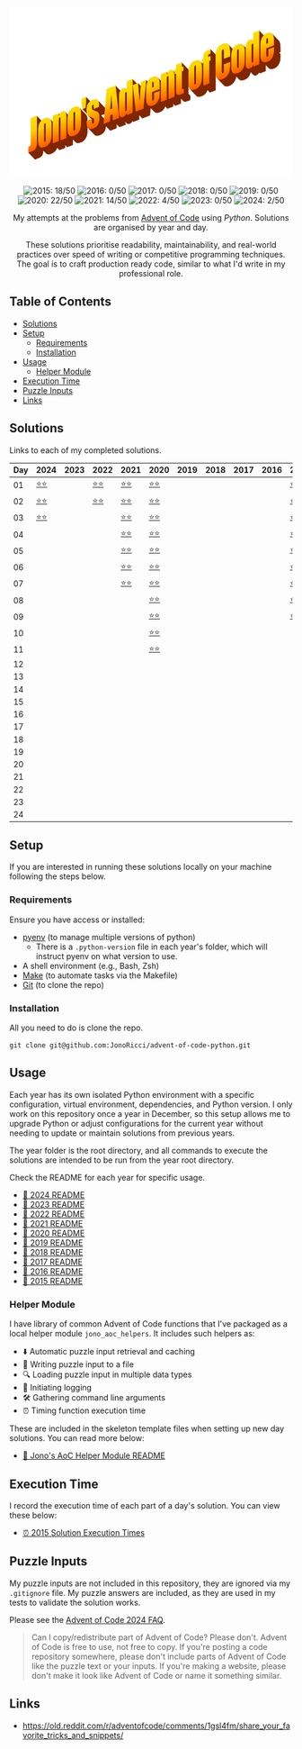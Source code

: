 <!-- Centred Header Block -->
<div align="center">
  <a href="https://github.com/jonoricci/advent-of-code-python">
    <img src="./docs/readme_assets/Title.png" alt="Logo" height="300">
  </a>
  <p>
    <img src="https://img.shields.io/badge/2015-18/50-green" alt="2015: 18/50">
    <img src="https://img.shields.io/badge/2016-0/50-lightgrey" alt="2016: 0/50">
    <img src="https://img.shields.io/badge/2017-0/50-lightgrey" alt="2017: 0/50">
    <img src="https://img.shields.io/badge/2018-0/50-lightgrey" alt="2018: 0/50">
    <img src="https://img.shields.io/badge/2019-0/50-lightgrey" alt="2019: 0/50">
    <img src="https://img.shields.io/badge/2020-22/50-green" alt="2020: 22/50">
    <img src="https://img.shields.io/badge/2021-14/50-green" alt="2021: 14/50">
    <img src="https://img.shields.io/badge/2022-4/50-yellow" alt="2022: 4/50">
    <img src="https://img.shields.io/badge/2023-0/50-lightgrey" alt="2023: 0/50">
    <img src="https://img.shields.io/badge/2024-2/50-yellow" alt="2024: 2/50">
  </p>
  <p align="center">
    My attempts at the problems from <a href="https://adventofcode.com/">Advent of Code</a> using <em>Python</em>. Solutions are organised by year and day.
  </p>
  <p>
    These solutions prioritise readability, maintainability, and real-world practices over speed of writing or competitive programming techniques. The goal is to craft production ready code, similar to what I'd write in my professional role.
  </p>
</div>
<!-- End of Centred Header Block -->

## Table of Contents <!-- omit in toc -->

- [Solutions](#solutions)
- [Setup](#setup)
  - [Requirements](#requirements)
  - [Installation](#installation)
- [Usage](#usage)
  - [Helper Module](#helper-module)
- [Execution Time](#execution-time)
- [Puzzle Inputs](#puzzle-inputs)
- [Links](#links)

## Solutions

Links to each of my completed solutions.

| Day | 2024 | 2023 | 2022 | 2021 | 2020 | 2019 | 2018 | 2017 | 2016 | 2015 |
|---|---|---|---|---|---|---|---|---|---|---|
| 01 | [⭐⭐][24d01] |  | [⭐⭐][22d01] | [⭐⭐][21d01] | [⭐⭐][20d01] |  |  |  |  | [⭐⭐][15d01] |
| 02 | [⭐⭐][24d02] |  | [⭐⭐][22d02] | [⭐⭐][21d02] | [⭐⭐][20d02] |  |  |  |  | [⭐⭐][15d02] |
| 03 | [⭐⭐][24d03] |  |  | [⭐⭐][21d03] | [⭐⭐][20d03] |  |  |  |  | [⭐⭐][15d03]  |
| 04 |  |  |  | [⭐⭐][21d04] | [⭐⭐][20d04] |  |  |  |  | [⭐⭐][15d04] |
| 05 |  |  |  | [⭐⭐][21d05] | [⭐⭐][20d05] |  |  |  |  | [⭐⭐][15d05] |
| 06 |  |  |  | [⭐⭐][21d06] | [⭐⭐][20d06] |  |  |  |  | [⭐⭐][15d06] |
| 07 |  |  |  | [⭐⭐][21d07] | [⭐⭐][20d07] |  |  |  |  | [⭐⭐][15d07] |
| 08 |  |  |  |  | [⭐⭐][20d08] |  |  |  |  | [⭐⭐][15d08] |
| 09 |  |  |  |  | [⭐⭐][20d09] |  |  |  |  | [⭐⭐][15d09] |
| 10 |  |  |  |  | [⭐⭐][20d10] |  |  |  |  |  |
| 11 |  |  |  |  | [⭐⭐][20d11] |  |  |  |  |  |
| 12 |  |  |  |  |  |  |  |  |  |  |
| 13 |  |  |  |  |  |  |  |  |  |  |
| 14 |  |  |  |  |  |  |  |  |  |  |
| 15 |  |  |  |  |  |  |  |  |  |  |
| 16 |  |  |  |  |  |  |  |  |  |  |
| 17 |  |  |  |  |  |  |  |  |  |  |
| 18 |  |  |  |  |  |  |  |  |  |  |
| 19 |  |  |  |  |  |  |  |  |  |  |
| 20 |  |  |  |  |  |  |  |  |  |  |
| 21 |  |  |  |  |  |  |  |  |  |  |
| 22 |  |  |  |  |  |  |  |  |  |  |
| 23 |  |  |  |  |  |  |  |  |  |  |
| 24 |  |  |  |  |  |  |  |  |  |  |

## Setup

If you are interested in running these solutions locally on your machine following the steps below.

### Requirements

Ensure you have access or installed:

- [pyenv][pyenv] (to manage multiple versions of python)
  - There is a `.python-version` file in each year's folder, which will instruct pyenv on what version to use.
- A shell environment (e.g., Bash, Zsh)
- [Make][make] (to automate tasks via the Makefile)
- [Git][git] (to clone the repo)

### Installation

All you need to do is clone the repo.

```shell
git clone git@github.com:JonoRicci/advent-of-code-python.git
```

## Usage

Each year has its own isolated Python environment with a specific configuration, virtual environment, dependencies, and Python version. I only work on this repository once a year in December, so this setup allows me to upgrade Python or adjust configurations for the current year without needing to update or maintain solutions from previous years.

The year folder is the root directory, and all commands to execute the solutions are intended to be run from the year root directory.

Check the README for each year for specific usage.

- [📖 2024 README][24rdme]
- [📖 2023 README][23rdme]
- [📖 2022 README][22rdme]
- [📖 2021 README][21rdme]
- [📖 2020 README][20rdme]
- [📖 2019 README][19rdme]
- [📖 2018 README][18rdme]
- [📖 2017 README][17rdme]
- [📖 2016 README][16rdme]
- [📖 2015 README][15rdme]

### Helper Module

I have library of common Advent of Code functions that I've packaged as a local helper module `jono_aoc_helpers`. It includes such helpers as:

- ⬇️ Automatic puzzle input retrieval and caching
- 💾 Writing puzzle input to a file
- 🔍 Loading puzzle input in multiple data types
- 📖 Initiating logging
- 🛠️ Gathering command line arguments
- ⏰ Timing function execution time

These are included in the skeleton template files when setting up new day solutions. You can read more below:

- [📖 Jono's AoC Helper Module README][jono_aoc_helper]

## Execution Time

I record the execution time of each part of a day's solution. You can view these below:

- [⏰ 2015 Solution Execution Times][15times]

## Puzzle Inputs

My puzzle inputs are not included in this repository, they are ignored via my `.gitignore` file. My puzzle answers are included, as they are used in my tests to validate the solution works.

Please see the [Advent of Code 2024 FAQ][faq].

> Can I copy/redistribute part of Advent of Code? Please don't. Advent of Code is free to use, not free to copy. If you're posting a code repository somewhere, please don't include parts of Advent of Code like the puzzle text or your inputs. If you're making a website, please don't make it look like Advent of Code or name it something similar.

## Links

- https://old.reddit.com/r/adventofcode/comments/1gsl4fm/share_your_favorite_tricks_and_snippets/

<!-- Links -->

[24d01]: 2024/day_01/
[24d02]: 2024/day_02/
[24d03]: 2024/day_03/

[22d01]: 2022/day_01/
[22d02]: 2022/day_02/

[21d01]: 2021/day_01/
[21d02]: 2021/day_02/
[21d03]: 2021/day_03/
[21d04]: 2021/day_04/
[21d05]: 2021/day_05/
[21d06]: 2021/day_06/
[21d07]: 2021/day_07/

[20d01]: 2020/day-01/
[20d02]: 2020/day-02/
[20d03]: 2020/day-03/
[20d04]: 2020/day-04/
[20d05]: 2020/day-05/
[20d06]: 2020/day-06/
[20d07]: 2020/day-07/
[20d08]: 2020/day-08/
[20d09]: 2020/day-09/
[20d10]: 2020/day-10/
[20d11]: 2020/day-11/

[15d01]: 2015/day_1/
[15d02]: 2015/day_2/
[15d03]: 2015/day_3/
[15d04]: 2015/day_4/
[15d05]: 2015/day_5/
[15d06]: 2015/day_6/
[15d07]: 2015/day_7/
[15d08]: 2015/day_8/
[15d09]: 2015/day_9/

[faq]: https://adventofcode.com/2024/about
[pyenv]: https://github.com/pyenv/pyenv
[make]: https://www.gnu.org/software/make/
[git]: https://git-scm.com/

[24rdme]: 2024/README.md
[23rdme]: 2023/README.md
[22rdme]: 2022/README.md
[21rdme]: 2021/README.md
[20rdme]: 2020/README.md
[19rdme]: 2019/README.md
[18rdme]: 2018/README.md
[17rdme]: 2017/README.md
[16rdme]: 2016/README.md
[15rdme]: 2015/README.md

[15times]: docs/Execution%20Times/2015.md

[jono_aoc_helper]: jono_aoc_helpers/README.md
